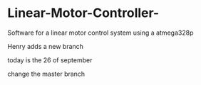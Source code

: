 # Linear-Motor-Controller-
Software for a linear motor control system using a atmega328p

Henry adds a new branch

today is the 26 of september 

change the master branch